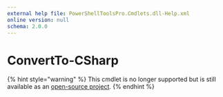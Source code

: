 ```yaml
---
external help file: PowerShellToolsPro.Cmdlets.dll-Help.xml
online version: null
schema: 2.0.0
---
```


# ConvertTo-CSharp

{% hint style="warning" %}
This cmdlet is no longer supported but is still available as an [open-source project](https://github.com/ironmansoftware/code-conversion).&#x20;
{% endhint %}
